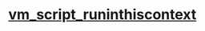 # [vm_script_runinthiscontext](https://nodejs.org/dist/latest-v16.x/docs/api/vm.html#vm_class_vm_module)
